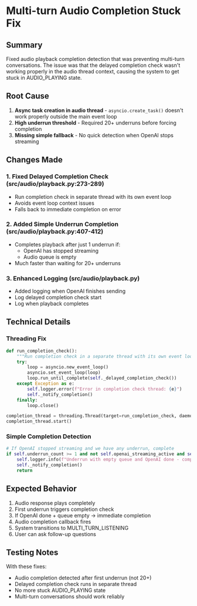 # Multi-turn Audio Completion Stuck Fix

## Summary

Fixed audio playback completion detection that was preventing multi-turn conversations. The issue was that the delayed completion check wasn't working properly in the audio thread context, causing the system to get stuck in AUDIO_PLAYING state.

## Root Cause

1. **Async task creation in audio thread** - `asyncio.create_task()` doesn't work properly outside the main event loop
2. **High underrun threshold** - Required 20+ underruns before forcing completion
3. **Missing simple fallback** - No quick detection when OpenAI stops streaming

## Changes Made

### 1. Fixed Delayed Completion Check (src/audio/playback.py:273-289)
- Run completion check in separate thread with its own event loop
- Avoids event loop context issues
- Falls back to immediate completion on error

### 2. Added Simple Underrun Completion (src/audio/playback.py:407-412)
- Completes playback after just 1 underrun if:
  - OpenAI has stopped streaming
  - Audio queue is empty
- Much faster than waiting for 20+ underruns

### 3. Enhanced Logging (src/audio/playback.py)
- Added logging when OpenAI finishes sending
- Log delayed completion check start
- Log when playback completes

## Technical Details

### Threading Fix
```python
def run_completion_check():
    """Run completion check in a separate thread with its own event loop"""
    try:
        loop = asyncio.new_event_loop()
        asyncio.set_event_loop(loop)
        loop.run_until_complete(self._delayed_completion_check())
    except Exception as e:
        self.logger.error(f"Error in completion check thread: {e}")
        self._notify_completion()
    finally:
        loop.close()

completion_thread = threading.Thread(target=run_completion_check, daemon=True)
completion_thread.start()
```

### Simple Completion Detection
```python
# If OpenAI stopped streaming and we have any underrun, complete
if self.underrun_count >= 1 and not self.openai_streaming_active and self.audio_queue.empty():
    self.logger.info(f"Underrun with empty queue and OpenAI done - completing playback")
    self._notify_completion()
    return
```

## Expected Behavior

1. Audio response plays completely
2. First underrun triggers completion check
3. If OpenAI done + queue empty → immediate completion
4. Audio completion callback fires
5. System transitions to MULTI_TURN_LISTENING
6. User can ask follow-up questions

## Testing Notes

With these fixes:
- Audio completion detected after first underrun (not 20+)
- Delayed completion check runs in separate thread
- No more stuck AUDIO_PLAYING state
- Multi-turn conversations should work reliably